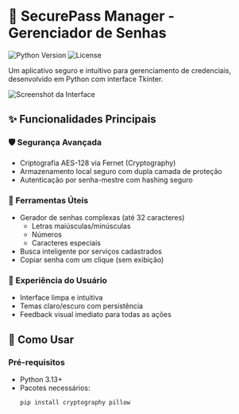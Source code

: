 # 🔐 SecurePass Manager - Gerenciador de Senhas

![Python Version](https://img.shields.io/badge/python-3.13+-blue.svg)
![License](https://img.shields.io/badge/license-MIT-green.svg)

Um aplicativo seguro e intuitivo para gerenciamento de credenciais, desenvolvido em Python com interface Tkinter.

![Screenshot da Interface](screenshot.png) <!-- Adicione uma screenshot real depois -->

## ✨ Funcionalidades Principais

### 🛡️ Segurança Avançada
- Criptografia AES-128 via Fernet (Cryptography)
- Armazenamento local seguro com dupla camada de proteção
- Autenticação por senha-mestre com hashing seguro

### 🔧 Ferramentas Úteis
- Gerador de senhas complexas (até 32 caracteres)
  - Letras maiúsculas/minúsculas
  - Números
  - Caracteres especiais
- Busca inteligente por serviços cadastrados
- Copiar senha com um clique (sem exibição)

### 🎨 Experiência do Usuário
- Interface limpa e intuitiva
- Temas claro/escuro com persistência
- Feedback visual imediato para todas as ações

## 🚀 Como Usar

### Pré-requisitos
- Python 3.13+
- Pacotes necessários:
  ```bash
  pip install cryptography pillow
